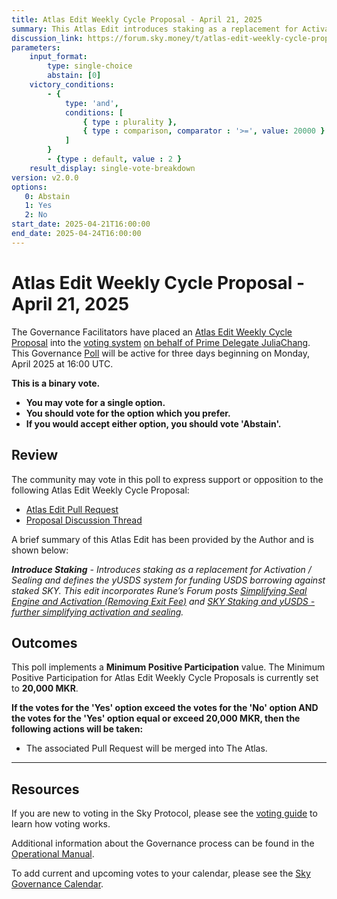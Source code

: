 ```yaml
---
title: Atlas Edit Weekly Cycle Proposal - April 21, 2025
summary: This Atlas Edit introduces staking as a replacement for Activation/Sealing and defines the yUSDS system for funding USDS borrowing against staked SKY.
discussion_link: https://forum.sky.money/t/atlas-edit-weekly-cycle-proposal-week-of-april-21-2025/26291
parameters:
    input_format:
        type: single-choice
        abstain: [0]
    victory_conditions:
        - {
            type: 'and',
            conditions: [
                { type : plurality },
                { type : comparison, comparator : '>=', value: 20000 }
            ]
        }
        - {type : default, value : 2 }
    result_display: single-vote-breakdown
version: v2.0.0
options:
   0: Abstain
   1: Yes
   2: No
start_date: 2025-04-21T16:00:00
end_date: 2025-04-24T16:00:00
---
```

# Atlas Edit Weekly Cycle Proposal - April 21, 2025

The Governance Facilitators have placed an [Atlas Edit Weekly Cycle Proposal](https://sky-atlas.powerhouse.io/#A.1.9.2_Atlas_Edit_Weekly_Cycle-4a8ad9ad-5c5d-4994-9b46-f04c0e61ce59|0db30308) into the [voting system](https://vote.makerdao.com/polling) [on behalf of Prime Delegate JuliaChang](https://forum.sky.money/t/atlas-edit-weekly-cycle-proposal-week-of-april-21-2025/26291/2?). This Governance [Poll](https://sky-atlas.powerhouse.io/#A.1.9.2_Atlas_Edit_Weekly_Cycle-4a8ad9ad-5c5d-4994-9b46-f04c0e61ce59%7C0db30308) will be active for three days beginning on Monday, April 2025 at 16:00 UTC.

**This is a binary vote.**

- **You may vote for a single option.**
- **You should vote for the option which you prefer.**
- **If you would accept either option, you should vote 'Abstain'.**

## Review

The community may vote in this poll to express support or opposition to the following Atlas Edit Weekly Cycle Proposal:

- [Atlas Edit Pull Request](https://github.com/makerdao/next-gen-atlas/pull/97)
- [Proposal Discussion Thread](https://forum.sky.money/t/atlas-edit-weekly-cycle-proposal-week-of-april-21-2025/26291)

A brief summary of this Atlas Edit has been provided by the Author and is shown below:

_**Introduce Staking** - Introduces staking as a replacement for Activation / Sealing and defines the yUSDS system for funding USDS borrowing against staked SKY. This edit incorporates Rune’s Forum posts [Simplifying Seal Engine and Activation (Removing Exit Fee)](https://forum.sky.money/t/simplifying-seal-engine-and-activation-removing-exit-fee/26023) and [SKY Staking and yUSDS - further simplifying activation and sealing](https://forum.sky.money/t/sky-staking-and-yusds-further-simplifying-activation-and-sealing/26104)._

## Outcomes

This poll implements a **Minimum Positive Participation** value. The Minimum Positive Participation for Atlas Edit Weekly Cycle Proposals is currently set to **20,000 MKR**.

**If the votes for the 'Yes' option exceed the votes for the 'No' option AND the votes for the 'Yes' option equal or exceed 20,000 MKR, then the following actions will be taken:**

- The associated Pull Request will be merged into The Atlas.

---

## Resources

If you are new to voting in the Sky Protocol, please see the [voting guide](https://manual.makerdao.com/governance/voting-in-makerdao/on-chain-governance) to learn how voting works.

Additional information about the Governance process can be found in the [Operational Manual](https://manual.makerdao.com).

To add current and upcoming votes to your calendar, please see the [Sky Governance Calendar](https://manual.makerdao.com/makerdao/calendars/governance-calendar).
